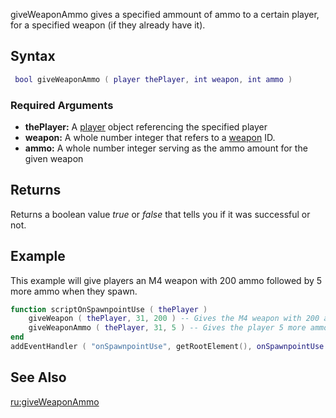 giveWeaponAmmo gives a specified ammount of ammo to a certain player, for a specified weapon (if they already have it).

Syntax
------

``` lua
 bool giveWeaponAmmo ( player thePlayer, int weapon, int ammo )
```

### Required Arguments

-   **thePlayer:** A [player](/docs/player.md "wikilink") object referencing the specified player
-   **weapon:** A whole number integer that refers to a [weapon](/docs/weapon.md "wikilink") ID.
-   **ammo:** A whole number integer serving as the ammo amount for the given weapon

Returns
-------

Returns a boolean value *true* or *false* that tells you if it was successful or not.

Example
-------

This example will give players an M4 weapon with 200 ammo followed by 5 more ammo when they spawn.

``` lua
function scriptOnSpawnpointUse ( thePlayer )
    giveWeapon ( thePlayer, 31, 200 ) -- Gives the M4 weapon with 200 ammo to any player when they use a spawnpoint
    giveWeaponAmmo ( thePlayer, 31, 5 ) -- Gives the player 5 more ammo for the M4
end
addEventHandler ( "onSpawnpointUse", getRootElement(), onSpawnpointUse )
```

See Also
--------

[ru:giveWeaponAmmo](/docs/ru:giveWeaponAmmo.md "wikilink")
